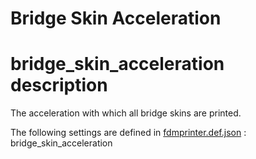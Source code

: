 # Bridge Skin Acceleration


# bridge_skin_acceleration description
The acceleration with which all bridge skins are printed.

The following settings are defined in [fdmprinter.def.json](https://github.com/smartavionics/Cura/blob/mb-master/resources/definitions/fdmprinter.def.json) : bridge_skin_acceleration
